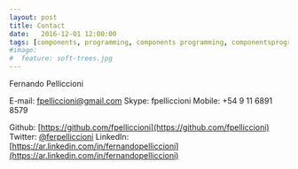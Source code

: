 ```yaml
---
layout: post
title: Contact
date:   2016-12-01 12:00:00
tags: [components, programming, components programming, componentsprogramming, stepanov, knuth, stroustrup, generic, genericprogramming, generic programming, genericity, concepts, math, mathematics, elements, eop, contracts, performance, c++, cpp, c, java, dotnet, c#, csharp, python, ruby, javascript, haskell, dlang, rust, golang, eiffel, templates, metaprogramming]
#image:
#  feature: soft-trees.jpg
---
```


Fernando Pelliccioni

E-mail: 	<fpelliccioni@gmail.com>
Skype: 		fpelliccioni
Mobile: 	+54 9 11 6891 8579

Github:		[https://github.com/fpelliccioni](https://github.com/fpelliccioni)
Twitter: 	[@ferpelliccioni](https://twitter.com/ferpelliccioni)
LinkedIn: 	[https://ar.linkedin.com/in/fernandopelliccioni](https://ar.linkedin.com/in/fernandopelliccioni)



